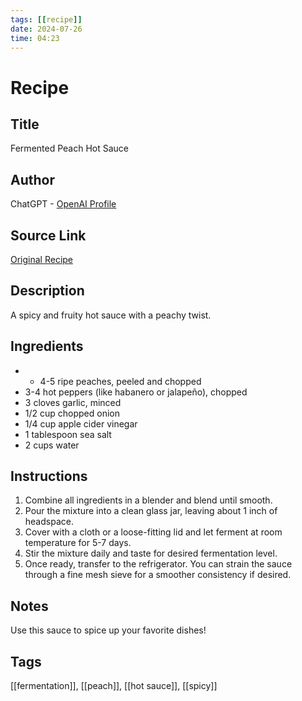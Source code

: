 ```yaml
---
tags: [[recipe]]
date: 2024-07-26
time: 04:23
---
```


# Recipe

## Title
Fermented Peach Hot Sauce

## Author
ChatGPT - [OpenAI Profile](https://openai.com)

## Source Link
[Original Recipe](#)

## Description
A spicy and fruity hot sauce with a peachy twist.

## Ingredients
- - 4-5 ripe peaches, peeled and chopped
- 3-4 hot peppers (like habanero or jalapeño), chopped
- 3 cloves garlic, minced
- 1/2 cup chopped onion
- 1/4 cup apple cider vinegar
- 1 tablespoon sea salt
- 2 cups water

## Instructions
1. Combine all ingredients in a blender and blend until smooth.
2. Pour the mixture into a clean glass jar, leaving about 1 inch of headspace.
3. Cover with a cloth or a loose-fitting lid and let ferment at room temperature for 5-7 days.
4. Stir the mixture daily and taste for desired fermentation level.
5. Once ready, transfer to the refrigerator. You can strain the sauce through a fine mesh sieve for a smoother consistency if desired.

## Notes
Use this sauce to spice up your favorite dishes!

## Tags
[[fermentation]], [[peach]], [[hot sauce]], [[spicy]]
